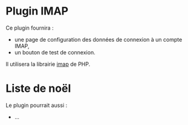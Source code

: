 # Plugin IMAP

Ce plugin fournira :

* une page de configuration des données de connexion à un compte IMAP,
* un bouton de test de connexion.

Il utilisera la librairie [imap](http://php.net/manual/en/book.imap.php) de PHP.

# Liste de noël

Le plugin pourrait aussi :

* ...
